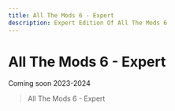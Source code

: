 ```yaml
---
title: All The Mods 6 - Expert
description: Expert Edition Of All The Mods 6
---
```


# All The Mods 6 - Expert

Coming soon 2023-2024

> All The Mods 6 - Expert